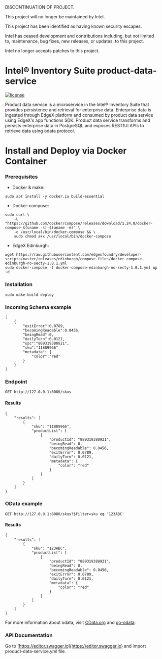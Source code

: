 DISCONTINUATION OF PROJECT. 

This project will no longer be maintained by Intel.

This project has been identified as having known security escapes.

Intel has ceased development and contributions including, but not limited to, maintenance, bug fixes, new releases, or updates, to this project.  

Intel no longer accepts patches to this project.
# Intel® Inventory Suite product-data-service
[![license](https://img.shields.io/badge/license-Apache%20v2.0-blue.svg)](LICENSE)

Product data service is a microservice in the Intel® Inventory Suite that provides persistence and retrieval for enterprise data. 
Enterprise data is ingested through EdgeX platform and consumed by product data service using EdgeX's app functions SDK.
Product data service transforms and persists enterprise data in PostgreSQL and exposes RESTfUl APIs to retrieve data using odata protocol.

# Install and Deploy via Docker Container #

### Prerequisites ###
- Docker & make: 
```
sudo apt install -y docker.io build-essential
```

- Docker-compose:
```
sudo curl \
    -L "https://github.com/docker/compose/releases/download/1.24.0/docker-compose-$(uname -s)-$(uname -m)" \
    -o /usr/local/bin/docker-compose && \
    sudo chmod a+x /usr/local/bin/docker-compose
```

- EdgeX Edinburgh:

```
wget https://raw.githubusercontent.com/edgexfoundry/developer-scripts/master/releases/edinburgh/compose-files/docker-compose-edinburgh-no-secty-1.0.1.yml
sudo docker-compose -f docker-compose-edinburgh-no-secty-1.0.1.yml up -d
```

### Installation ###

```
sudo make build deploy
```

### Incoming Schema example ###
```
[
    {
        "exitError":0.0789,
        "becomingReadable":0.0456,
        "beingRead":0,
        "dailyTurn":0.0121,
        "upc":"889319388921",        
        "sku":"11889966"
        "metadata": {
            "color":"red"			
        }
    }
]
```

### Endpoint ###

```
GET http://127.0.0.1:8080/skus
```

#### Results ####
```
{
    "results": [
        {
            "sku": "11889966",
            "productList": [
                {
                    "productId": "889319388921",
                    "beingRead": 0,
                    "becomingReadable": 0.0456,
                    "exitError": 0.0789,
                    "dailyTurn": 0.0121,
                    "metadata": {
                        "color": "red"
                    }
                }
            ]
        }
    ]
}
```

### OData example ###

```
GET http://127.0.0.1:8080/skus?$filter=sku eq '123ABC'
```

#### Results ####
```
{
    "results": [
        {
            "sku": "123ABC",
            "productList": [
                {
                    "productId": "889319388921",
                    "beingRead": 0,
                    "becomingReadable": 0.0456,
                    "exitError": 0.0789,
                    "dailyTurn": 0.0121,
                    "metadata": {
                        "color": "red"
                    }
                }
            ]
        }
    ]
}
```

For more information about odata, visit [OData.org](https://www.odata.org/) 
and [go-odata](https://github.com/intel/rsp-sw-toolkit-im-suite-go-odata).

### API Documentation ###

Go to [https://editor.swagger.io](https://editor.swagger.io) and import product-data-service.yml file.
